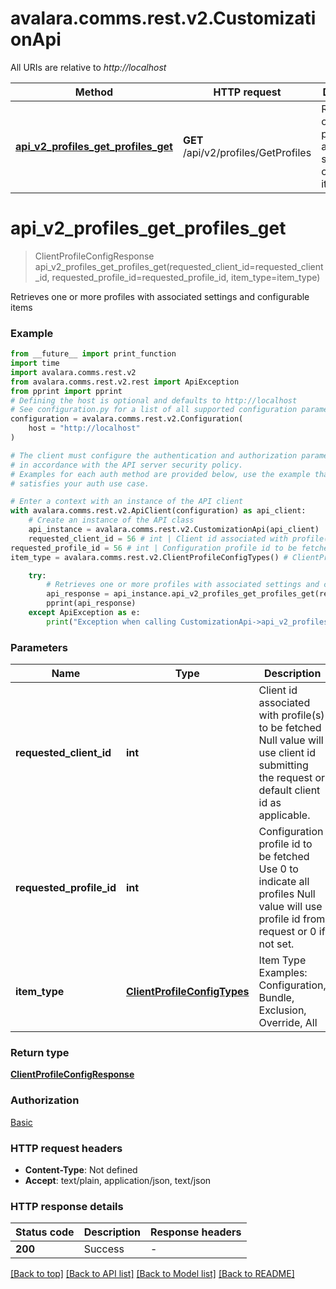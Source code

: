 # avalara.comms.rest.v2.CustomizationApi

All URIs are relative to *http://localhost*

Method | HTTP request | Description
------------- | ------------- | -------------
[**api_v2_profiles_get_profiles_get**](CustomizationApi.md#api_v2_profiles_get_profiles_get) | **GET** /api/v2/profiles/GetProfiles | Retrieves one or more profiles with associated settings and configurable items


# **api_v2_profiles_get_profiles_get**
> ClientProfileConfigResponse api_v2_profiles_get_profiles_get(requested_client_id=requested_client_id, requested_profile_id=requested_profile_id, item_type=item_type)

Retrieves one or more profiles with associated settings and configurable items

### Example

```python
from __future__ import print_function
import time
import avalara.comms.rest.v2
from avalara.comms.rest.v2.rest import ApiException
from pprint import pprint
# Defining the host is optional and defaults to http://localhost
# See configuration.py for a list of all supported configuration parameters.
configuration = avalara.comms.rest.v2.Configuration(
    host = "http://localhost"
)

# The client must configure the authentication and authorization parameters
# in accordance with the API server security policy.
# Examples for each auth method are provided below, use the example that
# satisfies your auth use case.

# Enter a context with an instance of the API client
with avalara.comms.rest.v2.ApiClient(configuration) as api_client:
    # Create an instance of the API class
    api_instance = avalara.comms.rest.v2.CustomizationApi(api_client)
    requested_client_id = 56 # int | Client id associated with profile(s) to be fetched  Null value will use client id submitting the request or default client id as applicable. (optional)
requested_profile_id = 56 # int | Configuration profile id to be fetched  Use 0 to indicate all profiles  Null value will use profile id from request or 0 if not set. (optional)
item_type = avalara.comms.rest.v2.ClientProfileConfigTypes() # ClientProfileConfigTypes | Item Type  Examples:    Configuration, Bundle, Exclusion, Override, All (optional)

    try:
        # Retrieves one or more profiles with associated settings and configurable items
        api_response = api_instance.api_v2_profiles_get_profiles_get(requested_client_id=requested_client_id, requested_profile_id=requested_profile_id, item_type=item_type)
        pprint(api_response)
    except ApiException as e:
        print("Exception when calling CustomizationApi->api_v2_profiles_get_profiles_get: %s\n" % e)
```

### Parameters

Name | Type | Description  | Notes
------------- | ------------- | ------------- | -------------
 **requested_client_id** | **int**| Client id associated with profile(s) to be fetched  Null value will use client id submitting the request or default client id as applicable. | [optional] 
 **requested_profile_id** | **int**| Configuration profile id to be fetched  Use 0 to indicate all profiles  Null value will use profile id from request or 0 if not set. | [optional] 
 **item_type** | [**ClientProfileConfigTypes**](.md)| Item Type  Examples:    Configuration, Bundle, Exclusion, Override, All | [optional] 

### Return type

[**ClientProfileConfigResponse**](ClientProfileConfigResponse.md)

### Authorization

[Basic](../README.md#Basic)

### HTTP request headers

 - **Content-Type**: Not defined
 - **Accept**: text/plain, application/json, text/json

### HTTP response details
| Status code | Description | Response headers |
|-------------|-------------|------------------|
**200** | Success |  -  |

[[Back to top]](#) [[Back to API list]](../README.md#documentation-for-api-endpoints) [[Back to Model list]](../README.md#documentation-for-models) [[Back to README]](../README.md)

